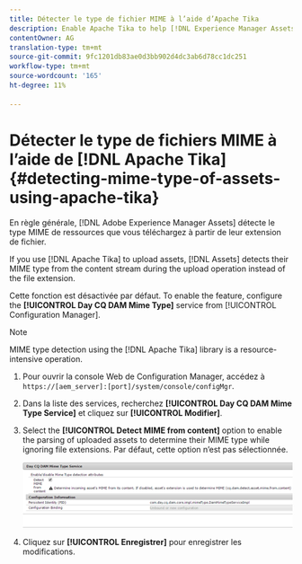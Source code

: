 ```yaml
---
title: Détecter le type de fichier MIME à l’aide d’Apache Tika
description: Enable Apache Tika to help [!DNL Experience Manager Assets] detect the MIME type of assets from the content stream during the upload operation instead of the file extension.
contentOwner: AG
translation-type: tm+mt
source-git-commit: 9fc1201db83ae0d3bb902d4dc3ab6d78cc1dc251
workflow-type: tm+mt
source-wordcount: '165'
ht-degree: 11%

---
```



# Détecter le type de fichiers MIME à l’aide de [!DNL Apache Tika] {#detecting-mime-type-of-assets-using-apache-tika}

En règle générale, [!DNL Adobe Experience Manager Assets] détecte le type MIME de ressources que vous téléchargez à partir de leur extension de fichier.

If you use [!DNL Apache Tika] to upload assets, [!DNL Assets] detects their MIME type from the content stream during the upload operation instead of the file extension.

Cette fonction est désactivée par défaut. To enable the feature, configure the **[!UICONTROL Day CQ DAM Mime Type]** service from [!UICONTROL Configuration Manager].

>[!NOTE]
>
>MIME type detection using the [!DNL Apache Tika] library is a resource-intensive operation.

1. Pour ouvrir la console Web de Configuration Manager, accédez à `https://[aem_server]:[port]/system/console/configMgr`.

1. Dans la liste des services, recherchez **[!UICONTROL Day CQ DAM Mime Type Service]** et cliquez sur **[!UICONTROL Modifier]**.

1. Select the **[!UICONTROL Detect MIME from content]** option to enable the parsing of uploaded assets to determine their MIME type while ignoring file extensions. Par défaut, cette option n’est pas sélectionnée.

   ![chlimage_1-333](assets/chlimage_1-333.png)

1. Cliquez sur **[!UICONTROL Enregistrer]** pour enregistrer les modifications.
